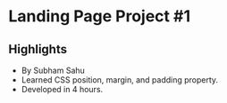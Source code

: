 # Landing Page Project #1

## Highlights
- By Subham Sahu
- Learned CSS position, margin, and padding property.
- Developed in 4 hours.